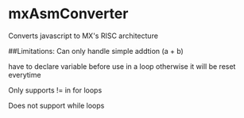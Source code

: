 # mxAsmConverter

Converts javascript to MX's RISC architecture

##Limitations:
Can only handle simple addtion (a + b)

have to declare variable before use in a loop otherwise it will be reset everytime

Only supports != in for loops

Does not support while loops

